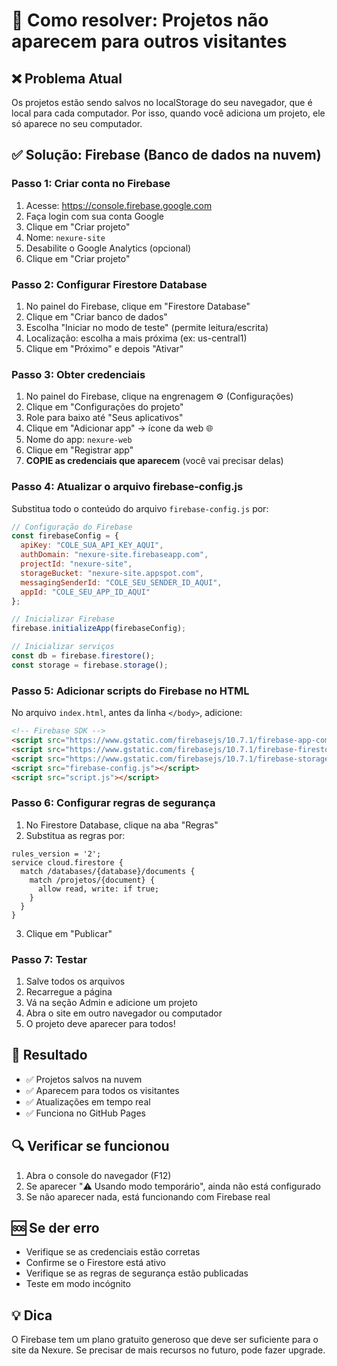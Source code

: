 # 🔧 Como resolver: Projetos não aparecem para outros visitantes

## ❌ Problema Atual
Os projetos estão sendo salvos no localStorage do seu navegador, que é local para cada computador. Por isso, quando você adiciona um projeto, ele só aparece no seu computador.

## ✅ Solução: Firebase (Banco de dados na nuvem)

### Passo 1: Criar conta no Firebase
1. Acesse: https://console.firebase.google.com
2. Faça login com sua conta Google
3. Clique em "Criar projeto"
4. Nome: `nexure-site`
5. Desabilite o Google Analytics (opcional)
6. Clique em "Criar projeto"

### Passo 2: Configurar Firestore Database
1. No painel do Firebase, clique em "Firestore Database"
2. Clique em "Criar banco de dados"
3. Escolha "Iniciar no modo de teste" (permite leitura/escrita)
4. Localização: escolha a mais próxima (ex: us-central1)
5. Clique em "Próximo" e depois "Ativar"

### Passo 3: Obter credenciais
1. No painel do Firebase, clique na engrenagem ⚙️ (Configurações)
2. Clique em "Configurações do projeto"
3. Role para baixo até "Seus aplicativos"
4. Clique em "Adicionar app" → ícone da web 🌐
5. Nome do app: `nexure-web`
6. Clique em "Registrar app"
7. **COPIE as credenciais que aparecem** (você vai precisar delas)

### Passo 4: Atualizar o arquivo firebase-config.js
Substitua todo o conteúdo do arquivo `firebase-config.js` por:

```javascript
// Configuração do Firebase
const firebaseConfig = {
  apiKey: "COLE_SUA_API_KEY_AQUI",
  authDomain: "nexure-site.firebaseapp.com",
  projectId: "nexure-site",
  storageBucket: "nexure-site.appspot.com",
  messagingSenderId: "COLE_SEU_SENDER_ID_AQUI",
  appId: "COLE_SEU_APP_ID_AQUI"
};

// Inicializar Firebase
firebase.initializeApp(firebaseConfig);

// Inicializar serviços
const db = firebase.firestore();
const storage = firebase.storage();
```

### Passo 5: Adicionar scripts do Firebase no HTML
No arquivo `index.html`, antes da linha `</body>`, adicione:

```html
<!-- Firebase SDK -->
<script src="https://www.gstatic.com/firebasejs/10.7.1/firebase-app-compat.js"></script>
<script src="https://www.gstatic.com/firebasejs/10.7.1/firebase-firestore-compat.js"></script>
<script src="https://www.gstatic.com/firebasejs/10.7.1/firebase-storage-compat.js"></script>
<script src="firebase-config.js"></script>
<script src="script.js"></script>
```

### Passo 6: Configurar regras de segurança
1. No Firestore Database, clique na aba "Regras"
2. Substitua as regras por:
```
rules_version = '2';
service cloud.firestore {
  match /databases/{database}/documents {
    match /projetos/{document} {
      allow read, write: if true;
    }
  }
}
```
3. Clique em "Publicar"

### Passo 7: Testar
1. Salve todos os arquivos
2. Recarregue a página
3. Vá na seção Admin e adicione um projeto
4. Abra o site em outro navegador ou computador
5. O projeto deve aparecer para todos!

## 🎯 Resultado
- ✅ Projetos salvos na nuvem
- ✅ Aparecem para todos os visitantes
- ✅ Atualizações em tempo real
- ✅ Funciona no GitHub Pages

## 🔍 Verificar se funcionou
1. Abra o console do navegador (F12)
2. Se aparecer "⚠️ Usando modo temporário", ainda não está configurado
3. Se não aparecer nada, está funcionando com Firebase real

## 🆘 Se der erro
- Verifique se as credenciais estão corretas
- Confirme se o Firestore está ativo
- Verifique se as regras de segurança estão publicadas
- Teste em modo incógnito

## 💡 Dica
O Firebase tem um plano gratuito generoso que deve ser suficiente para o site da Nexure. Se precisar de mais recursos no futuro, pode fazer upgrade. 